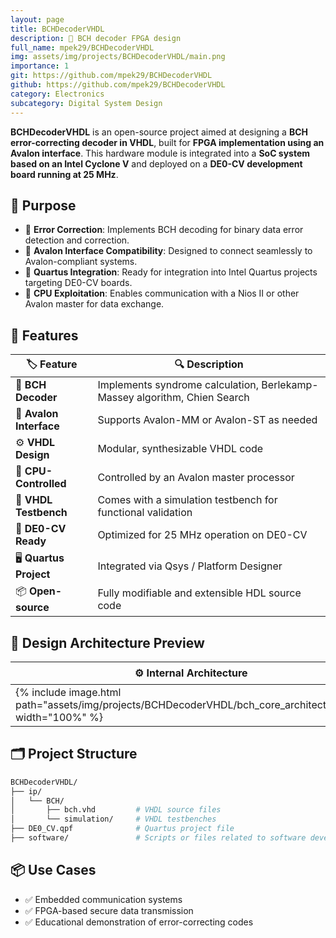 ```yaml
---
layout: page
title: BCHDecoderVHDL
description: 🧮 BCH decoder FPGA design
full_name: mpek29/BCHDecoderVHDL
img: assets/img/projects/BCHDecoderVHDL/main.png
importance: 1
git: https://github.com/mpek29/BCHDecoderVHDL
github: https://github.com/mpek29/BCHDecoderVHDL
category: Electronics
subcategory: Digital System Design
---
```



**BCHDecoderVHDL** is an open-source project aimed at designing a **BCH error-correcting decoder in VHDL**, built for **FPGA implementation using an Avalon interface**. This hardware module is integrated into a **SoC system based on an Intel Cyclone V** and deployed on a **DE0-CV development board running at 25 MHz**.

## 🎯 Purpose  

- 🧮 **Error Correction**: Implements BCH decoding for binary data error detection and correction.  
- 🔗 **Avalon Interface Compatibility**: Designed to connect seamlessly to Avalon-compliant systems.  
- 🧩 **Quartus Integration**: Ready for integration into Intel Quartus projects targeting DE0-CV boards.  
- 🧠 **CPU Exploitation**: Enables communication with a Nios II or other Avalon master for data exchange.  

## 📝 Features  

| 🏷️ Feature | 🔍 Description |
|-----------|----------------|
| 🧮 **BCH Decoder** | Implements syndrome calculation, Berlekamp-Massey algorithm, Chien Search |
| 🔗 **Avalon Interface** | Supports Avalon-MM or Avalon-ST as needed |
| ⚙️ **VHDL Design** | Modular, synthesizable VHDL code |
| 🧠 **CPU-Controlled** | Controlled by an Avalon master processor |
| 🧪 **VHDL Testbench** | Comes with a simulation testbench for functional validation |
| 🧱 **DE0-CV Ready** | Optimized for 25 MHz operation on DE0-CV |
| 🖥️ **Quartus Project** | Integrated via Qsys / Platform Designer |
| 📦 **Open-source** | Fully modifiable and extensible HDL source code |

## 📐 Design Architecture Preview

| ⚙️ Internal Architecture | 🖥️ Qsys Integration |
|--------------------------|----------------------|
| {% include image.html path="assets/img/projects/BCHDecoderVHDL/bch_core_architecture.png" width="100%" %} | {% include image.html path="assets/img/projects/BCHDecoderVHDL/qsys_layout.png" width="100%" %} |

## 🗂️ Project Structure

```bash
BCHDecoderVHDL/
├── ip/                  
│   └── BCH/                
│       ├── bch.vhd         # VHDL source files
│       └── simulation/     # VHDL testbenches
├── DE0_CV.qpf              # Quartus project file
├── software/               # Scripts or files related to software development
```

## 📦 Use Cases

- ✅ Embedded communication systems
- ✅ FPGA-based secure data transmission
- ✅ Educational demonstration of error-correcting codes

